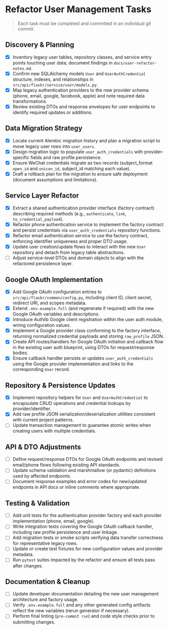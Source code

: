 # Refactor User Management Tasks

> Each task must be completed and committed in an individual git commit.

## Discovery & Planning
- [x] Inventory legacy user tables, repository classes, and service entry points touching user data; document findings in `docs/user-refactor-notes.md`.
- [x] Confirm new SQLAlchemy models `User` and `UserAuthCredential` structure, indexes, and relationships in `src/api/flaskr/service/user/models.py`.
- [x] Map legacy authentication providers to the new provider schema (phone, email, google, facebook, apple) and note required data transformations.
- [x] Review existing DTOs and response envelopes for user endpoints to identify required updates or additions.

## Data Migration Strategy
- [x] Locate current Alembic migration history and plan a migration script to move legacy user rows into `user_users`.
- [x] Design migration logic to populate `user_auth_credentials` with provider-specific fields and raw profile persistence.
- [x] Ensure WeChat credentials migrate as two records (subject_format `open_id` and `unicon_id`, subject_id matching each value).
- [x] Draft a rollback plan for the migration to ensure safe deployment (document assumptions and limitations).

## Service Layer Refactor
- [x] Extract a shared authentication provider interface (factory contract) describing required methods (e.g., `authenticate`, `link`, `to_credential_payload`).
- [x] Refactor phone authentication service to implement the factory contract and persist credentials via `user_auth_credentials` repository functions.
- [x] Refactor email authentication service to use the factory contract, enforcing identifier uniqueness and proper DTO usage.
- [x] Update user creation/update flows to interact with the new `User` repository and detach from legacy table abstractions.
- [ ] Adjust service-level DTOs and domain objects to align with the refactored persistence layer.

## Google OAuth Implementation
- [x] Add Google OAuth configuration entries to `src/api/flaskr/common/config.py`, including client ID, client secret, redirect URI, and scopes metadata.
- [x] Extend `.env.example.full` (and regenerate if required) with the new Google OAuth variables and descriptions.
- [x] Introduce Authlib Google client registration within the user auth module, wiring configuration values.
- [x] Implement a Google provider class conforming to the factory interface, returning normalized credential payloads and storing `raw_profile` JSON.
- [x] Create API routes/handlers for Google OAuth initiation and callback flow in the existing user auth blueprint, using DTOs for request/response bodies.
- [x] Ensure callback handler persists or updates `user_auth_credentials` using the Google provider implementation and links to the corresponding `User` record.

## Repository & Persistence Updates
- [x] Implement repository helpers for `User` and `UserAuthCredential` to encapsulate CRUD operations and credential lookups by provider/identifier.
- [x] Add raw profile JSON serialization/deserialization utilities consistent with current project patterns.
- [ ] Update transaction management to guarantee atomic writes when creating users with multiple credentials.

## API & DTO Adjustments
- [ ] Define request/response DTOs for Google OAuth endpoints and revised email/phone flows following existing API standards.
- [ ] Update schema validation and marshmallow (or pydantic) definitions used by affected endpoints.
- [ ] Document response examples and error codes for new/updated endpoints in API docs or inline comments where appropriate.

## Testing & Validation
- [ ] Add unit tests for the authentication provider factory and each provider implementation (phone, email, google).
- [ ] Write integration tests covering the Google OAuth callback handler, including raw profile persistence and user linkage.
- [ ] Add migration tests or smoke scripts verifying data transfer correctness for representative legacy rows.
- [ ] Update or create test fixtures for new configuration values and provider metadata.
- [ ] Run `pytest` suites impacted by the refactor and ensure all tests pass after changes.

## Documentation & Cleanup
- [ ] Update developer documentation detailing the new user management architecture and factory usage.
- [ ] Verify `.env.example.full` and any other generated config artifacts reflect the new variables (rerun generator if necessary).
- [ ] Perform final linting (`pre-commit run`) and code style checks prior to submitting changes.
